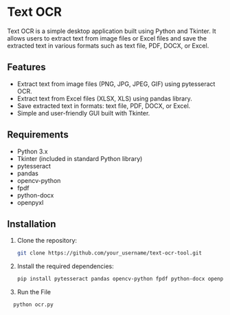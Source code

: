 # Text OCR 

Text OCR  is a simple desktop application built using Python and Tkinter. It allows users to extract text from image files or Excel files and save the extracted text in various formats such as text file, PDF, DOCX, or Excel.

## Features

- Extract text from image files (PNG, JPG, JPEG, GIF) using pytesseract OCR.
- Extract text from Excel files (XLSX, XLS) using pandas library.
- Save extracted text in formats: text file, PDF, DOCX, or Excel.
- Simple and user-friendly GUI built with Tkinter.

## Requirements

- Python 3.x
- Tkinter (included in standard Python library)
- pytesseract
- pandas
- opencv-python
- fpdf
- python-docx
- openpyxl

## Installation

1. Clone the repository:

   ```bash
   git clone https://github.com/your_username/text-ocr-tool.git
   
1. Install the required dependencies:

    ```bash
    pip install pytesseract pandas opencv-python fpdf python-docx openpyxl

2. Run the File

  ```bash
    python ocr.py




   
